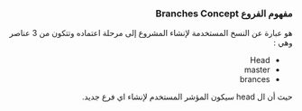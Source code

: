 


### <div dir=rtl>مفهوم الفروع Branches Concept<dir>

<div dir=rtl>
هو عبارة عن النسخ المستخدمة لإنشاء المشروع  إلى مرحلة اعتماده وتتكون من 3 عناصر وهي :

- Head
- master
- brances

<div dir=rtl>
حيث أن ال head سيكون المؤشر المستخدم لإنشاء اي فرع جديد. 
<div>

